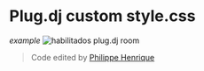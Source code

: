 # Plug.dj custom style.css

*example*
![habilitados plug.dj room](https://i.imgur.com/5vbZAJh.gif)
> Code edited by [Philippe Henrique](https://fb.com/philippe.henriquee)
